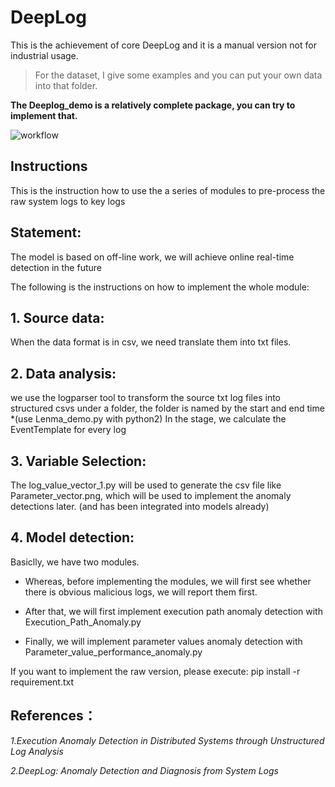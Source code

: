 # DeepLog
This is the achievement of core DeepLog and it is a manual version not for industrial usage.

> For the dataset, I give some examples and you can put your own data into that folder.

**The Deeplog_demo is a relatively complete package, you can try to implement that.**

![workflow](https://github.com/Wapiti08/DeepLog/blob/master/Deeplog_demo/Pic/Deeplog_dataflow.png)

## Instructions
This is the instruction how to use the a series of modules to pre-process the raw system logs to key logs

## Statement:
The model is based on off-line work, we will achieve online real-time detection in the future

The following is the instructions on how to implement the whole module:
##  1. Source data:
When the data format is in csv, we need translate them into txt files.

##  2. Data analysis:
we use the logparser tool to transform the source txt log files into structured csvs under a folder, the folder is named by the start and end time
*(use Lenma_demo.py with python2)
In the stage, we calculate the EventTemplate for every log

##  3. Variable Selection:
The log_value_vector_1.py will be used to generate the csv file like Parameter_vector.png, which will be used to implement the anomaly detections later. (and has been integrated into models already)

##  4. Model detection:
Basiclly, we have two modules. 

- Whereas, before implementing the modules, we will first see whether there is obvious malicious logs, we will report them first.
	
- After that, we will first implement execution path anomaly detection with Execution_Path_Anomaly.py
	
- Finally, we will implement parameter values anomaly detection with Parameter_value_performance_anomaly.py	


If you want to implement the raw version, please execute:
pip install -r requirement.txt


## References：
*1.Execution Anomaly Detection in Distributed Systems through Unstructured Log Analysis*

*2.DeepLog: Anomaly Detection and Diagnosis from System Logs*
